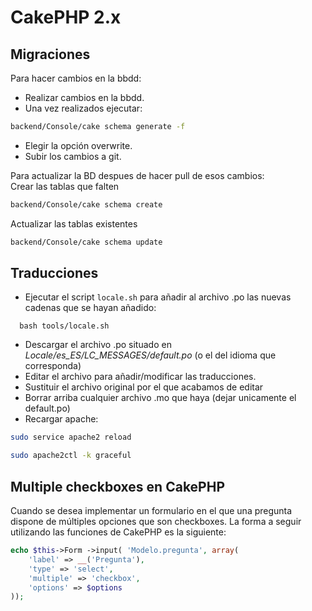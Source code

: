 # CakePHP 2.x

## Migraciones

Para hacer cambios en la bbdd:

- Realizar cambios en la bbdd.
- Una vez realizados ejecutar:

````bash
backend/Console/cake schema generate -f
````

- Elegir la opción overwrite.
- Subir los cambios a git.

Para actualizar la BD despues de hacer pull de esos cambios:  
Crear las tablas que falten

````bash
backend/Console/cake schema create
````

Actualizar las tablas existentes

````bash
backend/Console/cake schema update
````

## Traducciones

- Ejecutar el script `locale.sh` para añadir al archivo .po las nuevas cadenas que se hayan añadido:

````
  bash tools/locale.sh
````

- Descargar el archivo .po situado en *Locale/es_ES/LC_MESSAGES/default.po* (o el del idioma que corresponda)
- Editar el archivo para añadir/modificar las traducciones.
- Sustituir el archivo original por el que acabamos de editar
- Borrar arriba cualquier archivo .mo que haya (dejar unicamente el default.po)
- Recargar apache:

````bash
sudo service apache2 reload
````

````bash
sudo apache2ctl -k graceful
````

## Multiple checkboxes en CakePHP
Cuando se desea implementar un formulario en el que una pregunta dispone de múltiples opciones que son checkboxes. La forma a seguir utilizando las funciones de CakePHP es la siguiente:

```php
echo $this->Form ->input( 'Modelo.pregunta', array(
	'label' => __('Pregunta'),
	'type' => 'select',
	'multiple' => 'checkbox',
	'options' => $options
));

